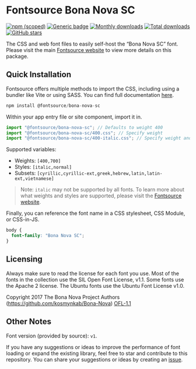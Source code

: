 # Fontsource Bona Nova SC

[![npm (scoped)](https://img.shields.io/npm/v/@fontsource/bona-nova-sc?color=brightgreen)](https://www.npmjs.com/package/@fontsource/bona-nova-sc) [![Generic badge](https://img.shields.io/badge/fontsource-passing-brightgreen)](https://github.com/fontsource/fontsource) [![Monthly downloads](https://badgen.net/npm/dm/@fontsource/bona-nova-sc)](https://github.com/fontsource/fontsource) [![Total downloads](https://badgen.net/npm/dt/@fontsource/bona-nova-sc)](https://github.com/fontsource/fontsource) [![GitHub stars](https://img.shields.io/github/stars/fontsource/fontsource.svg?style=social&label=Star)](https://github.com/fontsource/fontsource/stargazers)

The CSS and web font files to easily self-host the “Bona Nova SC” font. Please visit the main [Fontsource website](https://fontsource.org/fonts/bona-nova-sc) to view more details on this package.

## Quick Installation

Fontsource offers multiple methods to import the CSS, including using a bundler like Vite or using SASS. You can find full documentation [here](https://fontsource.org/docs/getting-started/introduction).

```javascript
npm install @fontsource/bona-nova-sc
```

Within your app entry file or site component, import it in.

```javascript
import "@fontsource/bona-nova-sc"; // Defaults to weight 400
import "@fontsource/bona-nova-sc/400.css"; // Specify weight
import "@fontsource/bona-nova-sc/400-italic.css"; // Specify weight and style
```

Supported variables:
- Weights: `[400,700]`
- Styles: `[italic,normal]`
- Subsets: `[cyrillic,cyrillic-ext,greek,hebrew,latin,latin-ext,vietnamese]`

> Note: `italic` may not be supported by all fonts. To learn more about what weights and styles are supported, please visit the [Fontsource website](https://fontsource.org/fonts/bona-nova-sc).

Finally, you can reference the font name in a CSS stylesheet, CSS Module, or CSS-in-JS.

```css
body {
  font-family: "Bona Nova SC";
}
```

## Licensing
Always make sure to read the license for each font you use. Most of the fonts in the collection use the SIL Open Font License, v1.1. Some fonts use the Apache 2 license. The Ubuntu fonts use the Ubuntu Font License v1.0.

Copyright 2017 The Bona Nova Project Authors (https://github.com/kosmynkab/Bona-Nova)
[OFL-1.1](https://openfontlicense.org)

## Other Notes
Font version (provided by source): `v1`.

If you have any suggestions or ideas to improve the performance of font loading or expand the existing library, feel free to star and contribute to this repository. You can share your suggestions or ideas by creating an [issue](https://github.com/fontsource/fontsource/issues).